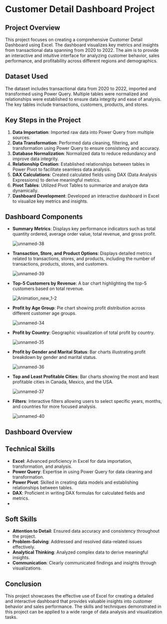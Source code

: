 # Customer Detail Dashboard Project

## Project Overview
This project focuses on creating a comprehensive Customer Detail Dashboard using Excel. The dashboard visualizes key metrics and insights from transactional data spanning from 2020 to 2022. The aim is to provide an interactive and intuitive interface for analyzing customer behavior, sales performance, and profitability across different regions and demographics.

## Dataset Used
The dataset includes transactional data from 2020 to 2022, imported and transformed using Power Query. Multiple tables were normalized and relationships were established to ensure data integrity and ease of analysis. The key tables include transactions, customers, products, and stores.

## Key Steps in the Project
1. **Data Importation**: Imported raw data into Power Query from multiple sources.
2. **Data Transformation**: Performed data cleaning, filtering, and transformation using Power Query to ensure consistency and accuracy.
3. **Database Normalization**: Normalized data to reduce redundancy and improve data integrity.
4. **Relationship Creation**: Established relationships between tables in Power Pivot to facilitate seamless data analysis.
5. **DAX Calculations**: Created calculated fields using DAX (Data Analysis Expressions) to derive meaningful metrics.
6. **Pivot Tables**: Utilized Pivot Tables to summarize and analyze data dynamically.
7. **Dashboard Development**: Developed an interactive dashboard in Excel to visualize key metrics and insights.

## Dashboard Components
- **Summary Metrics**: Displays key performance indicators such as total quantity ordered, average order value, total revenue, and gross profit.

  ![unnamed-38](https://github.com/user-attachments/assets/dca93f04-9dca-4268-ab02-177d481fcbc2)

- **Transaction, Store, and Product Options**: Displays detailed metrics related to transactions, stores, and products, including the number of transactions, products, stores, and customers.

  ![unnamed-39](https://github.com/user-attachments/assets/eea90750-ac02-4afc-a4bf-27cc14ef1c26)


- **Top-5 Customers by Revenue**: A bar chart highlighting the top-5 customers based on total revenue.

  ![Animation_new_1-2](https://github.com/user-attachments/assets/5cf0d308-1058-40a4-bdcd-2c32b260f7f0)

- **Profit by Age Group**: Pie chart showing profit distribution across different customer age groups.

  ![unnamed-34](https://github.com/user-attachments/assets/668f7ec5-5acb-4808-907c-48b232d14460)

- **Profit by Country**: Geographic visualization of total profit by country.

  ![unnamed-35](https://github.com/user-attachments/assets/4da87cd8-52cc-4380-b040-5aabc9e2ef5a)

- **Profit by Gender and Marital Status**: Bar charts illustrating profit breakdown by gender and marital status.

  ![unnamed-36](https://github.com/user-attachments/assets/2c618409-08bd-449e-ac3a-94f603a2abf8)

- **Top and Least Profitable Cities**: Bar charts showing the most and least profitable cities in Canada, Mexico, and the USA.

  ![unnamed-37](https://github.com/user-attachments/assets/5bf82100-bc75-4263-b2e5-f0b7fdc6a85d)

- **Filters**: Interactive filters allowing users to select specific years, months, and countries for more focused analysis.

  ![unnamed-40](https://github.com/user-attachments/assets/f053147a-d564-40e8-b6ed-f3536266cb4d)

## Dashboard Overview

## Technical Skills
- **Excel**: Advanced proficiency in Excel for data importation, transformation, and analysis.
- **Power Query**: Expertise in using Power Query for data cleaning and transformation.
- **Power Pivot**: Skilled in creating data models and establishing relationships between tables.
- **DAX**: Proficient in writing DAX formulas for calculated fields and metrics.
- 
## Soft Skills
- **Attention to Detail**: Ensured data accuracy and consistency throughout the project.
- **Problem-Solving**: Addressed and resolved data-related issues effectively.
- **Analytical Thinking**: Analyzed complex data to derive meaningful insights.
- **Communication**: Clearly communicated findings and insights through visualizations.


## Conclusion
This project showcases the effective use of Excel for creating a detailed and interactive dashboard that provides valuable insights into customer behavior and sales performance. The skills and techniques demonstrated in this project can be applied to a wide range of data analysis and visualization tasks.

